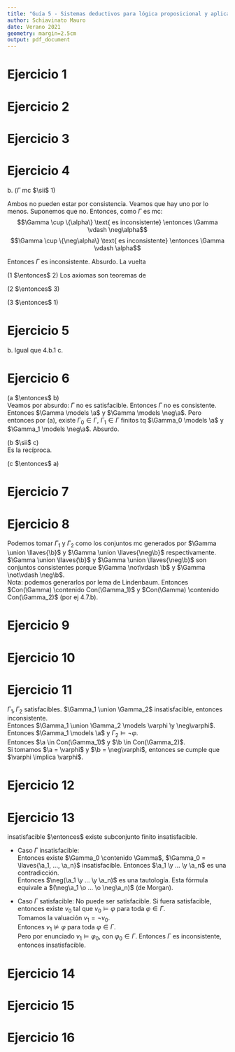 ```yaml
---
title: "Guía 5 - Sistemas deductivos para lógica proposicional y aplicaciones de compacidad"
author: Schiavinato Mauro
date: Verano 2021
geometry: margin=2.5cm
output: pdf_document
---
```


# Ejercicio 1
# Ejercicio 2
# Ejercicio 3
# Ejercicio 4
b. 
($\Gamma$ mc $\sii$ 1)

Ambos no pueden estar por consistencia.
Veamos que hay uno por lo menos. Suponemos que no. Entonces, como $\Gamma$ es mc:
$$\Gamma \cup \{\alpha\} \text{ es inconsistente} \entonces \Gamma \vdash \neg\alpha$$
$$\Gamma \cup \{\neg\alpha\} \text{ es inconsistente} \entonces \Gamma \vdash \alpha$$

Entonces $\Gamma$ es inconsistente. Absurdo.
La vuelta

(1 $\entonces$ 2) 
Los axiomas son teoremas de 

(2 $\entonces$ 3)

(3 $\entonces$ 1)

# Ejercicio 5

b. Igual que 4.b.1
c. 
# Ejercicio 6
(a $\entonces$ b)  
Veamos por absurdo:
$\Gamma$ no es satisfacible. Entonces $\Gamma$ no es consistente. Entonces $\Gamma \models \a$ y $\Gamma \models \neg\a$. Pero entonces por (a), existe $\Gamma_0 \in \Gamma$, $\Gamma_1 \in \Gamma$ finitos tq $\Gamma_0 \models \a$ y $\Gamma_1 \models \neg\a$. Absurdo.


(b $\sii$ c)  
Es la recíproca.

(c $\entonces$ a)  


# Ejercicio 7
# Ejercicio 8
Podemos tomar $\Gamma_1$ y $\Gamma_2$ como los conjuntos mc generados por $\Gamma \union \llaves{\b}$ y $\Gamma \union \llaves{\neg\b}$ respectivamente. $\Gamma \union \llaves{\b}$ y $\Gamma \union \llaves{\neg\b}$ son conjuntos consistentes porque $\Gamma \not\vdash \b$ y $\Gamma \not\vdash \neg\b$.  
Nota: podemos generarlos por lema de Lindenbaum.
Entonces $Con(\Gamma) \contenido Con(\Gamma_1)$ y $Con(\Gamma) \contenido Con(\Gamma_2)$ (por ej 4.7.b).

# Ejercicio 9
# Ejercicio 10
# Ejercicio 11
$\Gamma_1, \Gamma_2$ satisfacibles. $\Gamma_1 \union \Gamma_2$ insatisfacible, entonces inconsistente.  
Entonces $\Gamma_1 \union \Gamma_2 \models \varphi \y \neg\varphi$.  
Entonces $\Gamma_1 \models \a$ y $\Gamma_2 \models \neg\varphi$.  
Entonces $\a \in Con(\Gamma_1)$ y $\b \in Con(\Gamma_2)$.  
Si tomamos $\a = \varphi$ y $\b = \neg\varphi$, entonces se cumple que $\varphi \implica \varphi$.

# Ejercicio 12
# Ejercicio 13
insatisfacible $\entonces$ existe subconjunto finito insatisfacible.  

- Caso $\Gamma$ insatisfacible:  
Entonces existe $\Gamma_0 \contenido \Gamma$, $\Gamma_0 = \llaves{\a_1, ..., \a_n}$ insatisfacible.
Entonces $\a_1 \y ... \y \a_n$ es una contradicción.  
Entonces $\neg(\a_1 \y ... \y \a_n)$ es una tautología. Esta fórmula equivale a $(\neg\a_1 \o ... \o \neg\a_n)$ (de Morgan).

- Caso $\Gamma$ satisfacible: No puede ser satisfacible. Si fuera satisfacible, entonces existe $v_0$ tal que $v_0 \models \varphi$ para toda $\varphi \in \Gamma$.  
Tomamos la valuación $v_1 = \neg v_0$.  
Entonces $v_1 \not\models \varphi$ para toda $\varphi \in \Gamma$.  
Pero por enunciado $v_1 \models \varphi_0$, con $\varphi_0 \in \Gamma$. Entonces $\Gamma$ es inconsistente, entonces insatisfacible.

# Ejercicio 14
# Ejercicio 15
# Ejercicio 16

